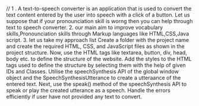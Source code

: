 // 
1 .  A text-to-speech converter is an application that is used to convert the text content entered by the user into speech with a click of a button. Let us suppose that if your pronounciation skill is worng then 
you can help through text to speech converter.
2. our main aim to improve vocabulary skills,Pronounciation skills through Markup languages like HTML,CSS,Java script.
3. let us take my approach list
     Create a folder with the project name and create the required HTML, CSS, and JavaScript files as shown in the project structure.
      Now, use the HTML tags like textarea, button, div, head, body etc. to define the structure of the website.
       Add the styles to the HTML tags used to define the structure by selecting them with the help of given IDs and Classes.
       Utilise the speechSynthesis API of the global window object and the SpeechSynthesisUtterance to create a utteraance of the entered text.
       Next, use the speak() method of the speechSynthesis API to speak or play the created utterance as a speech.
      Handle the errors efficiently if user have not provided any text to convert.
